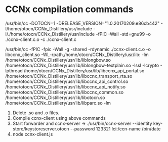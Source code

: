 # CCNx compilation commands

/usr/bin/cc -DOTOCN=1 -DRELEASE_VERSION=\"1.0.20170209.e86cb442\" -I/home/otocn/CCNx_Distillery/usr/include -I/./home/otocn/CCNx_Distillery/usr/include -fPIC -Wall -std=gnu99 -o ./ccnx-client.c.o -c ./ccnx-client.c

/usr/bin/cc -fPIC -fpic -Wall -g -shared -rdynamic ./ccnx-client.c.o -o libccnx_client.so -Wl,-rpath,/home/otocn/CCNx_Distillery/usr/lib: -lm /home/otocn/CCNx_Distillery/usr/lib/liblongbow.so /home/otocn/CCNx_Distillery/usr/lib/liblongbow-textplain.so -lssl -lcrypto -lpthread /home/otocn/CCNx_Distillery/usr/lib/libccnx_api_portal.so /home/otocn/CCNx_Distillery/usr/lib/libccnx_transport_rta.so /home/otocn/CCNx_Distillery/usr/lib/libccnx_api_control.so /home/otocn/CCNx_Distillery/usr/lib/libccnx_api_notify.so /home/otocn/CCNx_Distillery/usr/lib/libccnx_common.so /home/otocn/CCNx_Distillery/usr/lib/libotocn.so /home/otocn/CCNx_Distillery/usr/lib/libparc.so -lm

1. Delete .so and .o files.
2. Compile ccnx-client using above commands
3. Start forwarder and ccnx-server -> ./usr/bin/ccnx-server --identity key-store/keystoreserver.otocn --password 123321 lci:/ccn-name /bin/date
4. node ccnx-client.js
